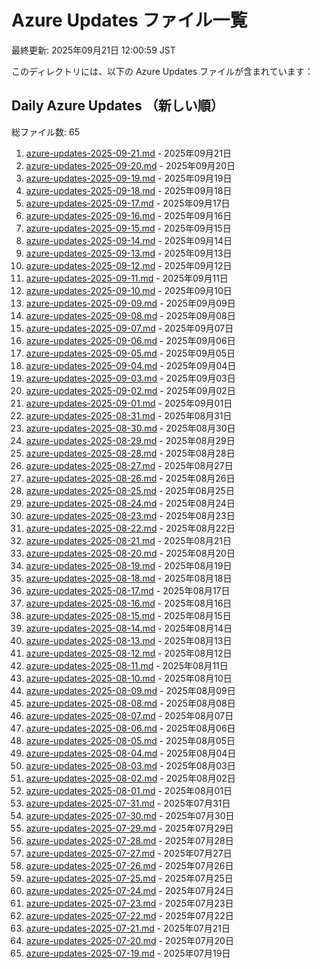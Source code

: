# Azure Updates ファイル一覧

最終更新: 2025年09月21日 12:00:59 JST

このディレクトリには、以下の Azure Updates ファイルが含まれています：

## Daily Azure Updates （新しい順）

総ファイル数: 65

1. [azure-updates-2025-09-21.md](./azure-updates-2025-09-21.md) - 2025年09月21日
2. [azure-updates-2025-09-20.md](./azure-updates-2025-09-20.md) - 2025年09月20日
3. [azure-updates-2025-09-19.md](./azure-updates-2025-09-19.md) - 2025年09月19日
4. [azure-updates-2025-09-18.md](./azure-updates-2025-09-18.md) - 2025年09月18日
5. [azure-updates-2025-09-17.md](./azure-updates-2025-09-17.md) - 2025年09月17日
6. [azure-updates-2025-09-16.md](./azure-updates-2025-09-16.md) - 2025年09月16日
7. [azure-updates-2025-09-15.md](./azure-updates-2025-09-15.md) - 2025年09月15日
8. [azure-updates-2025-09-14.md](./azure-updates-2025-09-14.md) - 2025年09月14日
9. [azure-updates-2025-09-13.md](./azure-updates-2025-09-13.md) - 2025年09月13日
10. [azure-updates-2025-09-12.md](./azure-updates-2025-09-12.md) - 2025年09月12日
11. [azure-updates-2025-09-11.md](./azure-updates-2025-09-11.md) - 2025年09月11日
12. [azure-updates-2025-09-10.md](./azure-updates-2025-09-10.md) - 2025年09月10日
13. [azure-updates-2025-09-09.md](./azure-updates-2025-09-09.md) - 2025年09月09日
14. [azure-updates-2025-09-08.md](./azure-updates-2025-09-08.md) - 2025年09月08日
15. [azure-updates-2025-09-07.md](./azure-updates-2025-09-07.md) - 2025年09月07日
16. [azure-updates-2025-09-06.md](./azure-updates-2025-09-06.md) - 2025年09月06日
17. [azure-updates-2025-09-05.md](./azure-updates-2025-09-05.md) - 2025年09月05日
18. [azure-updates-2025-09-04.md](./azure-updates-2025-09-04.md) - 2025年09月04日
19. [azure-updates-2025-09-03.md](./azure-updates-2025-09-03.md) - 2025年09月03日
20. [azure-updates-2025-09-02.md](./azure-updates-2025-09-02.md) - 2025年09月02日
21. [azure-updates-2025-09-01.md](./azure-updates-2025-09-01.md) - 2025年09月01日
22. [azure-updates-2025-08-31.md](./azure-updates-2025-08-31.md) - 2025年08月31日
23. [azure-updates-2025-08-30.md](./azure-updates-2025-08-30.md) - 2025年08月30日
24. [azure-updates-2025-08-29.md](./azure-updates-2025-08-29.md) - 2025年08月29日
25. [azure-updates-2025-08-28.md](./azure-updates-2025-08-28.md) - 2025年08月28日
26. [azure-updates-2025-08-27.md](./azure-updates-2025-08-27.md) - 2025年08月27日
27. [azure-updates-2025-08-26.md](./azure-updates-2025-08-26.md) - 2025年08月26日
28. [azure-updates-2025-08-25.md](./azure-updates-2025-08-25.md) - 2025年08月25日
29. [azure-updates-2025-08-24.md](./azure-updates-2025-08-24.md) - 2025年08月24日
30. [azure-updates-2025-08-23.md](./azure-updates-2025-08-23.md) - 2025年08月23日
31. [azure-updates-2025-08-22.md](./azure-updates-2025-08-22.md) - 2025年08月22日
32. [azure-updates-2025-08-21.md](./azure-updates-2025-08-21.md) - 2025年08月21日
33. [azure-updates-2025-08-20.md](./azure-updates-2025-08-20.md) - 2025年08月20日
34. [azure-updates-2025-08-19.md](./azure-updates-2025-08-19.md) - 2025年08月19日
35. [azure-updates-2025-08-18.md](./azure-updates-2025-08-18.md) - 2025年08月18日
36. [azure-updates-2025-08-17.md](./azure-updates-2025-08-17.md) - 2025年08月17日
37. [azure-updates-2025-08-16.md](./azure-updates-2025-08-16.md) - 2025年08月16日
38. [azure-updates-2025-08-15.md](./azure-updates-2025-08-15.md) - 2025年08月15日
39. [azure-updates-2025-08-14.md](./azure-updates-2025-08-14.md) - 2025年08月14日
40. [azure-updates-2025-08-13.md](./azure-updates-2025-08-13.md) - 2025年08月13日
41. [azure-updates-2025-08-12.md](./azure-updates-2025-08-12.md) - 2025年08月12日
42. [azure-updates-2025-08-11.md](./azure-updates-2025-08-11.md) - 2025年08月11日
43. [azure-updates-2025-08-10.md](./azure-updates-2025-08-10.md) - 2025年08月10日
44. [azure-updates-2025-08-09.md](./azure-updates-2025-08-09.md) - 2025年08月09日
45. [azure-updates-2025-08-08.md](./azure-updates-2025-08-08.md) - 2025年08月08日
46. [azure-updates-2025-08-07.md](./azure-updates-2025-08-07.md) - 2025年08月07日
47. [azure-updates-2025-08-06.md](./azure-updates-2025-08-06.md) - 2025年08月06日
48. [azure-updates-2025-08-05.md](./azure-updates-2025-08-05.md) - 2025年08月05日
49. [azure-updates-2025-08-04.md](./azure-updates-2025-08-04.md) - 2025年08月04日
50. [azure-updates-2025-08-03.md](./azure-updates-2025-08-03.md) - 2025年08月03日
51. [azure-updates-2025-08-02.md](./azure-updates-2025-08-02.md) - 2025年08月02日
52. [azure-updates-2025-08-01.md](./azure-updates-2025-08-01.md) - 2025年08月01日
53. [azure-updates-2025-07-31.md](./azure-updates-2025-07-31.md) - 2025年07月31日
54. [azure-updates-2025-07-30.md](./azure-updates-2025-07-30.md) - 2025年07月30日
55. [azure-updates-2025-07-29.md](./azure-updates-2025-07-29.md) - 2025年07月29日
56. [azure-updates-2025-07-28.md](./azure-updates-2025-07-28.md) - 2025年07月28日
57. [azure-updates-2025-07-27.md](./azure-updates-2025-07-27.md) - 2025年07月27日
58. [azure-updates-2025-07-26.md](./azure-updates-2025-07-26.md) - 2025年07月26日
59. [azure-updates-2025-07-25.md](./azure-updates-2025-07-25.md) - 2025年07月25日
60. [azure-updates-2025-07-24.md](./azure-updates-2025-07-24.md) - 2025年07月24日
61. [azure-updates-2025-07-23.md](./azure-updates-2025-07-23.md) - 2025年07月23日
62. [azure-updates-2025-07-22.md](./azure-updates-2025-07-22.md) - 2025年07月22日
63. [azure-updates-2025-07-21.md](./azure-updates-2025-07-21.md) - 2025年07月21日
64. [azure-updates-2025-07-20.md](./azure-updates-2025-07-20.md) - 2025年07月20日
65. [azure-updates-2025-07-19.md](./azure-updates-2025-07-19.md) - 2025年07月19日

